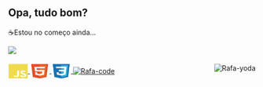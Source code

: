 ## Opa, tudo bom?
☕Estou no começo ainda...
<div>
  <a href="https://github.com/ketssuy">
  <img height="180em" src="https://github-readme-stats.vercel.app/api?username=ketssuy&show_icons=true&theme=midnight-purple&include_all_commits=true&count_private=true"/>
</div>
<div style="display: inline_block"><br>
  <img align="center" alt="Rafa-Js" height="30" width="40" src="https://raw.githubusercontent.com/devicons/devicon/master/icons/javascript/javascript-plain.svg">
  <img align="center" alt="Rafa-HTML" height="30" width="40" src="https://raw.githubusercontent.com/devicons/devicon/master/icons/html5/html5-original.svg">
  <img align="center" alt="Rafa-CSS" height="30" width="40" src="https://raw.githubusercontent.com/devicons/devicon/master/icons/css3/css3-original.svg">
  <img align="right" alt="Rafa-yoda" src="https://64.media.tumblr.com/9c9aff4569608e58dc47164a89207c0d/a2f42f91c411d5e2-0c/s250x400/b71ab0e0864cd1bf88e075d3f71d10f87ba29e47.gifv">
  <a href="https://codepen.io/ketssuy">
  <img align="center" alt="Rafa-code" height="30" width="40" src="https://cdn.jsdelivr.net/gh/devicons/devicon/icons/codepen/codepen-plain.svg">
</div><br><br><br><br>

##
